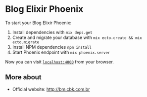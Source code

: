 # Blog Elixir Phoenix

To start your Blog Elixir Phoenix:

  1. Install dependencies with `mix deps.get`
  2. Create and migrate your database with `mix ecto.create && mix ecto.migrate`
  3. Install NPM dependencies `npm install`
  4. Start Phoenix endpoint with `mix phoenix.server`

Now you can visit [`localhost:4000`](http://localhost:4000) from your browser.

## More about

  * Official website: http://bm.cbk.com.br  
